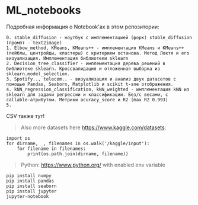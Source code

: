 # ML_notebooks
Подробная информация о Notebook'ах в этом репозитории:
```
0. stable_diffusion - ноутбук с имплементацией (форк) stable_diffusion (промпт - text2image)
1. Elbow_method, KMeans, KMeans++ - имплементация KMeans и KMeans++ (лейблы, центройды, кластеры) c критерием останова. Метод Локтя и его визуализация. Имплементация библиотеки sklearn
2. Decision_tree_classifier - имплементация дерева решений в библиотеке sklearn. Кроссвалидация и отложенная выборка из sklearn.model_selection.
3. Spotify.., telecom.. - визуализация и анализ двух датасетов с помощью Pandas, Seaborn, Matplotlib и scikit t-sne отображения.
4. kNN_regression_classification, kNN_weighted - имплементация kNN из sklearn для задачи регрессии и классификации. Без/с весами, с callable-атрибутом. Метрики acuracy_score и R2 (max R2 0.993)
5. 
```
CSV также тут!
>Also more datasets here https://www.kaggle.com/datasets:
```
import os
for dirname, _, filenames in os.walk('/kaggle/input'):
    for filename in filenames:
        print(os.path.join(dirname, filename))
```
>Python: https://www.python.org/ with enabled env variable

```
pip install numpy
pip install pandas
pip install seaborn
pip install jupyter
jupyter-notebook
```
